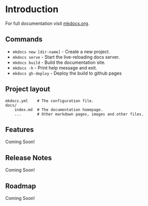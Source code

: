# Introduction

For full documentation visit [mkdocs.org](https://www.mkdocs.org).

## Commands

* `mkdocs new [dir-name]` - Create a new project.
* `mkdocs serve` - Start the live-reloading docs server.
* `mkdocs build` - Build the documentation site.
* `mkdocs -h` - Print help message and exit.
* `mkdocs gh-deploy` - Deploy the build to github pages

## Project layout

    mkdocs.yml    # The configuration file.
    docs/
        index.md  # The documentation homepage.
        ...       # Other markdown pages, images and other files.

## Features

Coming Soon!

## Release Notes

Coming Soon!

## Roadmap

Coming Soon!